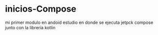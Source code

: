 # inicios-Compose
mi primer modulo en andoid estudio en donde se ejecuta jetpck compose junto con la libreria kotlin

